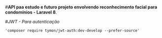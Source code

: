 #**API paa estudo e futuro projeto envolvendo reconhecimento facial para condomínios - Laravel 8**.

#*JWT - Para autenticação*
    
    'composer require tymon/jwt-auth:dev-develop --prefer-source'



